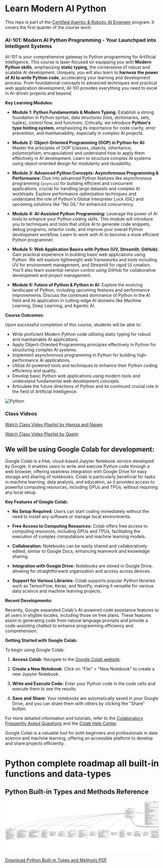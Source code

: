 # Learn Modern AI Python

This repo is part of the [Certified Agentic & Robotic AI Engineer](https://docs.google.com/document/d/15usu1hkrrRLRjcq_3nCTT-0ljEcgiC44iSdvdqrCprk/edit?usp=sharing) program. It covers the first quarter of the course work:

### AI-101: Modern AI Python Programming - Your Launchpad into Intelligent Systems

AI-101 is your comprehensive gateway to Python programming for Artificial Intelligence. This course is laser-focused on equipping you with **Modern Python skills**, emphasizing **static typing**, the cornerstone of robust and scalable AI development.  Uniquely, you will also learn to **harness the power of AI to write Python code**, accelerating your learning and development process. From foundational concepts to advanced techniques and practical web application development, AI-101 provides everything you need to excel in AI-driven projects and beyond.

**Key Learning Modules:**
*   **Module 1: Python Fundamentals & Modern Typing:**  Establish a strong foundation in Python syntax, data structures (lists, dictionaries, sets, tuples), control flow, and functions.  Critically, we introduce **Python's type hinting system**, emphasizing its importance for code clarity, error prevention, and maintainability, especially in complex AI projects.

*   **Module 2: Object-Oriented Programming (OOP) in Python for AI:** Master the principles of OOP (classes, objects, inheritance, polymorphism, encapsulation) and understand how to apply them effectively in AI development. Learn to structure complex AI systems using object-oriented design for modularity and reusability.

*   **Module 3: Advanced Python Concepts: Asynchronous Programming & Performance:**  Dive into advanced Python features like asynchronous programming (`asyncio`) for building efficient and concurrent applications, crucial for handling large datasets and complex AI workloads. Explore performance optimization techniques and understand the role of Python's Global Interpreter Lock (GIL) and upcoming solutions like "No GIL" for enhanced concurrency.

*   **Module 4:  AI-Assisted Python Programming:**  Leverage the power of AI tools to enhance your Python coding skills. This module will introduce you to techniques and tools that utilize AI to generate code snippets, debug programs, refactor code, and improve your overall Python development workflow.  Learn to work *with* AI to become a more efficient Python programmer.

*   **Module 5:  Web Application Basics with Python (UV, Streamlit, GitHub):**  Gain practical experience in building basic web applications using Python. We will explore lightweight web frameworks and tools including UV for environment management, and Streamlit for rapid UI creation. You'll also learn essential version control using GitHub for collaborative development and project management.  

*   **Module 6:  Future of Python & Python in AI:**  Explore the evolving landscape of Python, including upcoming features and performance improvements.  Discuss the continued dominance of Python in the AI field and its application in cutting-edge AI domains like Machine Learning, Deep Learning, and Agentic AI.

**Course Outcomes:**

Upon successful completion of this course, students will be able to:

*   Write proficient Modern Python code utilizing static typing for robust and maintainable AI applications.
*   Apply Object-Oriented Programming principles effectively in Python for structuring complex AI systems.
*   Implement asynchronous programming in Python for building high-performance AI applications.
*   Utilize AI-powered tools and techniques to enhance their Python coding efficiency and quality.
*   Develop basic Python web applications using modern tools and understand fundamental web development concepts.
*   Articulate the future directions of Python and its continued crucial role in the field of Artificial Intelligence.



![Python](top-python.webp)

### Class Videos

[Watch Class Video Playlist by Hamza and Najam](https://www.youtube.com/playlist?list=PL0vKVrkG4hWonNrHafPb2ZD-VnlzVUwmA)

[Watch Class Video Playlist by Qasim](https://www.youtube.com/playlist?list=PL0vKVrkG4hWrEujmnC7v2mSiaXMV_Tfu0)

## We will be using Google Colab for development:

Google Colab is a free, cloud-based Jupyter Notebook service developed by Google. It enables users to write and execute Python code through a web browser, offering seamless integration with Google Drive for easy storage and sharing of notebooks. Colab is particularly beneficial for tasks in machine learning, data analysis, and education, as it provides access to powerful computing resources, including GPUs and TPUs, without requiring any local setup. 

**Key Features of Google Colab:**

- **No Setup Required:** Users can start coding immediately without the need to install any software or manage local environments. 

- **Free Access to Computing Resources:** Colab offers free access to computing resources, including GPUs and TPUs, facilitating the execution of complex computations and machine learning models. 

- **Collaboration:** Notebooks can be easily shared and collaboratively edited, similar to Google Docs, enhancing teamwork and knowledge sharing. 

- **Integration with Google Drive:** Notebooks are stored in Google Drive, allowing for straightforward organization and access across devices. 

- **Support for Various Libraries:** Colab supports popular Python libraries such as TensorFlow, Keras, and NumPy, making it versatile for various data science and machine learning projects. 

**Recent Developments:**

Recently, Google expanded Colab's AI-powered code assistance features to all users in eligible locales, including those on free plans. These features assist in generating code from natural language prompts and provide a code-assisting chatbot to enhance programming efficiency and comprehension. 

**Getting Started with Google Colab:**

To begin using Google Colab:

1. **Access Colab:** Navigate to the [Google Colab website](https://colab.research.google.com/).

2. **Create a New Notebook:** Click on "File" > "New Notebook" to create a new Jupyter Notebook.

3. **Write and Execute Code:** Enter your Python code in the code cells and execute them to see the results.

4. **Save and Share:** Your notebooks are automatically saved in your Google Drive, and you can share them with others by clicking the "Share" button.

For more detailed information and tutorials, refer to the [Colaboratory Frequently Asked Questions](https://research.google.com/colaboratory/faq.html) and the [Colab Help Center](https://support.google.com/colab/).

Google Colab is a valuable tool for both beginners and professionals in data science and machine learning, offering an accessible platform to develop and share projects efficiently. 

# Python complete roadmap all built-in functions and data-types
## Python Built-in Types and Methods Reference

![Python Built-in Types and Methods](python-all-types-and-methods.png)

[Download Python Built-in Types and Methods PDF](python-all-types-and-methods.pdf)
